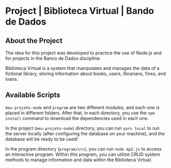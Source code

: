 # Project | Biblioteca Virtual | Bando de Dados

## About the Project

<p>The idea for this project was developed to practice the use of Node.js and for projects in the Banco de Dados discipline.</p>
<p>Biblioteca Virtual is a system that manipulates and manages the data of a fictional library, storing information about books, users, librarians, fines, and loans.</p>

## Available Scripts


`meu-projeto-node` and `program` are two different modules, and each one is placed in different folders. After that, in each directory, you use the `npm install` command to download the dependencies used in each one.

In the project (`meu-projeto-node`) directory, you can run `yarn local` to run the server locally (after configuring the database on your machine), and the database will be ready to be used!

In the program directory (`program/src`), you can run `node mp2.js` to access an interactive program. Within this program, you can utilize CRUD system methods to manage information and data within the Biblioteca Virtual.
